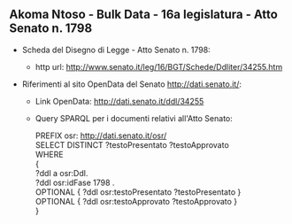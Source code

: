 ## Akoma Ntoso - Bulk Data - 16a legislatura - Atto Senato n. 1798 ##

* Scheda del Disegno di Legge - Atto Senato n. 1798:
	* http url: http://www.senato.it/leg/16/BGT/Schede/Ddliter/34255.htm

* Riferimenti al sito OpenData del Senato http://dati.senato.it/:
	* Link OpenData: http://dati.senato.it/ddl/34255
	* Query SPARQL per i documenti relativi all'Atto Senato:

        PREFIX osr: <http://dati.senato.it/osr/>  
		SELECT DISTINCT ?testoPresentato ?testoApprovato  
		WHERE  
		{  
		    ?ddl a osr:Ddl.  
		    ?ddl osr:idFase 1798 .  
		    OPTIONAL { ?ddl osr:testoPresentato ?testoPresentato }  
		    OPTIONAL { ?ddl osr:testoApprovato ?testoApprovato }  
		}
		